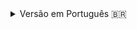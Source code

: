 <details>
  <summary>Versão em Português 🇧🇷</summary>
  <h1 align="center">
    <br>
    <a href="http://www.amitmerchant.com/electron-markdownify"><img src="https://github.com/taisprestes01/tradeogre-api/assets/108246691/dec0b4a0-1225-491b-8859-dc0f052b388c" alt="Markdownify" width="300"></a>
    <br>
    TradeOgre API
    <br>
  </h1> 

  <h4 align="center">
    TradeOgre API provides an easy to use API for anyone to access the market.
  </h4>

  <p align="center">
    <a href="https://www.npmjs.com/package/npm/v/9.7.1">
      <img src="https://d25lcipzij17d.cloudfront.net/badge.svg?id=js&r=r&ts=1683906897&type=6e&v=9.7.1&x2=0">
    </a>
  </p>

  <p align="center">
    <a href="#key-features">Key Features</a> •
    <a href="#how-to-use">How To Use</a> •
    <a href="#wallet-created">Wallet created</a> •
    <a href="#support">Support</a> •
    <a href="#you-may-also-like">You may also like</a> 
  </p>

  <h2>Key Features</h2>
  <ul>
    <li>List Markets</li>
    <li>Get Order Book</li>
    <li>Get Ticker</li>
    <li>Get Trade History</li>
    <li>Submit Sell Order</li>
    <li>Cancel Order</li>
    <li>Get Orders</li>
    <li>Get Order</li>
    <li>Get Balance</li>
    <li>Get Balances</li>
  </ul>
  
  <h2>How To Use</h2>
  <p>
    To clone and run this application, you'll need <a href="https://git-scm.com">Git</a> and <a href="https://nodejs.org/en/download/">Node.js</a> (which comes with <a href="http://npmjs.com">npm</a>) installed on your computer. From your command line:
  </p>
  <pre>
    <code>
      # Clone this repository
      $ git clone https://github.com/taisprestes01/tradeogre-api

      # Install Node
      - https://nodejs.org/en

      # Go into the repository
      $ cd tradeogre-api

      # Install dependencies
      $ npm install

      # Run the app
      $ npm run start:watch
    </code>
  </pre>

  <h3>Using the Routes</h3>
  <p>Here's how you can use them:</p>

  <p>Get all balances: This route returns all the balances in your TradeOgre account.</p>
  <pre><code>http://localhost:3333/getbalances</code></pre>

  <p>Get balance of a specific currency: This route returns the balance of a specific currency in your TradeOgre account. Replace :currency with the symbol of the currency.</p>
  <pre><code>http://localhost:3333/getbalance/:currency</code></pre>

  <p>Get all orders: This route returns all your orders in TradeOgre.</p>
  <pre><code>http://localhost:3333/getOrders</code></pre>

  <p>Get a specific order: This route returns a specific order. Replace :uuid with the UUID of the order.</p>
  <pre><code>http://localhost:3333/getOrder/:uuid</code></pre>

  <p>Cancel an order: This route cancels a specific order. Replace :uuid with the UUID of the order.</p>
  <pre><code>http://localhost:3333/cancelOrder/:uuid</code></pre>

  <h2>Support</h2>
  <a href="https://www.buymeacoffee.com/taisprestek" target="_blank"><img src="https://www.buymeacoffee.com/assets/img/custom_images/black_img.png" alt="Buy Me A Coffee" style="height: 41px !important;width: 174px !important;box-shadow: 0px 3px 2px 0px rgba(190, 190, 190, 0.5) !important;-webkit-box-shadow: 0px 3px 2px 0px rgba(190, 190, 190, 0.5) !important;" ></a>

</details>
